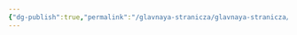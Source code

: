 ```yaml
---
{"dg-publish":true,"permalink":"/glavnaya-stranicza/glavnaya-stranicza/","tags":["gardenEntry"]}
---
```


